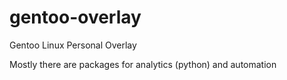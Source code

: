 # gentoo-overlay
Gentoo Linux Personal Overlay

Mostly there are packages for analytics (python) and automation
